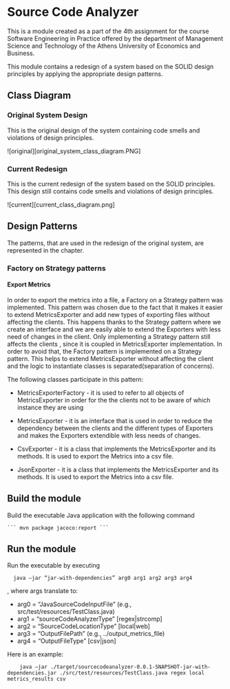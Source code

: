 # Source Code Analyzer

This is a module created as a part of the 4th assignment for the course Software Engineering in Practice offered by the department of Management Science and Technology of the Athens University of Economics and Business.

This module contains a redesign of a system based on the SOLID
design principles by applying the appropriate design
patterns.

## Class Diagram
### Original System Design
This is the original design of the system containing code smells and violations of design principles.

![original][original_system_class_diagram.PNG]
### Current Redesign
This is the current redesign of the system based on the SOLID principles. This design still contains code smells and violations of design principles.

![current][current_class_diagram.png]
## Design Patterns

The patterns, that are used in the redesign of the original system, are represented in the chapter.

### Factory on Strategy patterns

#### Export Metrics 
In order to export the metrics into a file, a Factory on a Strategy pattern was implemented.  This pattern was chosen due to the fact that it makes it easier to extend MetricsExporter and add new types of exporting files without affecting the clients. This happens thanks to the Strategy pattern where we create an interface and we are easily able to extend the Exporters with less need of changes in the client. Only implementing a Strategy pattern still affects the clients , since it is coupled in MetricsExporter implementation. In order to avoid that, the Factory pattern is implemented on a Strategy pattern. This helps to extend MetricsExporter without affecting the client and the logic to instantiate classes is separated(separation of concerns). 

 The following classes participate in this pattern:
* MetricsExporterFactory - it is used to refer to all objects of MetricsExporter in order for the the clients not to be aware of which instance they are using

* MetricsExporter - it is an interface that is used in order to reduce the dependency between the clients and the different types of Exporters and makes the Exporters extendible with less needs of changes.

* CsvExporter - it is a class that implements the MetricsExporter and its methods. It is used to export the Metrics into a csv file.

* JsonExporter -  it is a class that implements the MetricsExporter and its methods. It is used to export the Metrics into a csv file.

## Build the module

Build the executable Java application with the following command

    ``` mvn package jacoco:report ```


## Run the module

Run the executable by executing
   ```
     java –jar “jar-with-dependencies” arg0 arg1 arg2 arg3 arg4
   ```

   , where args translate to:  
  *   arg0 = “JavaSourceCodeInputFile” (e.g.,   src/test/resources/TestClass.java)
  * arg1 = “sourceCodeAnalyzerType” [regex|strcomp]
  * arg2 = “SourceCodeLocationType” [local|web]
  *    arg3 = “OutputFilePath” (e.g., ../output_metrics_file)
  *    arg4 = “OutputFileType” [csv|json]

   Here is an example:
          
        java –jar ./target/sourcecodeanalyzer-0.0.1-SNAPSHOT-jar-with-dependencies.jar ./src/test/resources/TestClass.java regex local metrics_results csv
